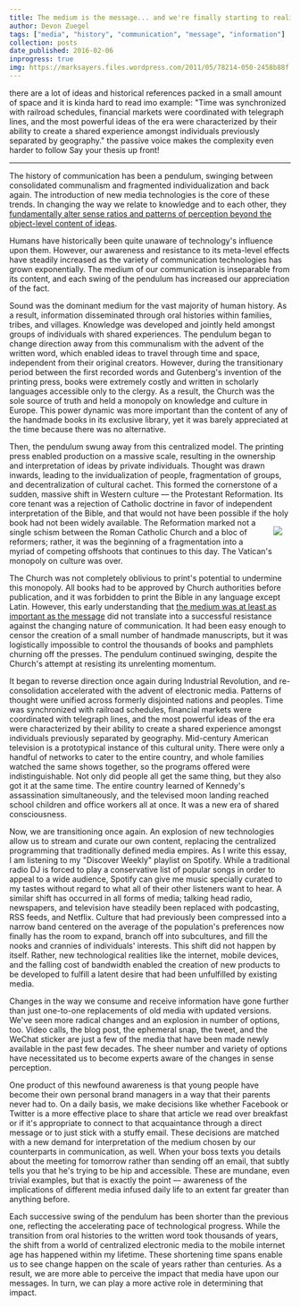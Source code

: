 ```yaml
---
title: The medium is the message... and we're finally starting to realize it
author: Devon Zuegel
tags: ["media", "history", "communication", "message", "information"]
collection: posts
date_published: 2016-02-06
inprogress: true
img: https://marksayers.files.wordpress.com/2011/05/78214-050-2458b88f.jpg
---
```


there are a lot of ideas and historical references packed in a small amount of space and it is kinda hard to read imo
example: "Time was synchronized with railroad schedules, financial markets were coordinated with telegraph lines, and the most powerful ideas of the era were characterized by their ability to create a shared experience amongst individuals previously separated by geography."
the passive voice makes the complexity even harder to follow
Say your thesis up front!

---

The history of communication has been a pendulum, swinging between consolidated communalism and fragmented individualization and back again. The introduction of new media technologies is the core of these trends. In changing the way we relate to knowledge and to each other, they [fundamentally alter sense ratios and patterns of perception beyond the object-level content of ideas](http://www.philosophicalsociety.com/Archives/McLuhan's%20Insight%20Into%20The%20Media.htm).

Humans have historically been quite unaware of technology's influence upon them. However, our awareness and resistance to its meta-level effects have steadily increased as the variety of communication technologies has grown exponentially. The medium of our communication is inseparable from its content, and each swing of the pendulum has increased our appreciation of the fact.

Sound was the dominant medium for the vast majority of human history. As a result, information disseminated through oral histories within families, tribes, and villages. Knowledge was developed and jointly held amongst groups of individuals with shared experiences. The pendulum began to change direction away from this communalism with the advent of the written word, which enabled ideas to travel through time and space, independent from their original creators. However, during the transitionary period between the first recorded words and Gutenberg's invention of the printing press, books were extremely costly and written in scholarly languages accessible only to the clergy. As a result, the Church was the sole source of truth and held a monopoly on knowledge and culture in Europe. This power dynamic was more important than the content of any of the handmade books in its exclusive library, yet it was barely appreciated at the time because there was no alternative.

Then, the pendulum swung away from this centralized model. The printing press enabled production on a massive scale, resulting in the ownership and interpretation of ideas by private individuals. Thought was drawn inwards, leading to the invidualization of people, fragmentation of groups, and decentralization of cultural cachet. This formed the cornerstone of a sudden, massive shift in Western culture –– the Protestant Reformation. Its core tenant was a rejection of Catholic doctrine in favor of independent interpretation of the Bible, and that would not have been possible if the holy book had not been widely available. <img src='http://static.diffen.com/uploadz/9/91/Protestant-Branches.png' style='float: right; margin: 15px'/> The Reformation marked not a single schism between the Roman Catholic Church and a bloc of reformers; rather, it was the beginning of a fragmentation into a myriad of competing offshoots that continues to this day. The Vatican's monopoly on culture was over.

The Church was not completely oblivious to print's potential to undermine this monopoly. All books had to be approved by Church authorities before publication, and it was forbidden to print the Bible in any language except Latin. However, this early understanding that [the medium was at least as important as the message](http://www.psmag.com/nature-and-technology/medium-message-50-years-later-91552) did not translate into a successful resistance against the changing nature of communication. It had been easy enough to censor the creation of a small number of handmade manuscripts, but it was logistically impossible to control the thousands of books and pamphlets churning off the presses. The pendulum continued swinging, despite the Church's attempt at resisting its unrelenting momentum.

It began to reverse direction once again during Industrial Revolution, and re-consolidation accelerated with the advent of electronic media. Patterns of thought were unified across formerly disjointed nations and peoples. Time was synchronized with railroad schedules, financial markets were coordinated with telegraph lines, and the most powerful ideas of the era were characterized by their ability to create a shared experience amongst individuals previously separated by geography. Mid-century American television is a prototypical instance of this cultural unity. There were only a handful of networks to cater to the entire country, and whole families watched the same shows together, so the programs offered were indistinguishable. Not only did people all get the same thing, but they also got it at the same time. The entire country learned of Kennedy's assassination simultaneously, and the televised moon landing reached school children and office workers all at once. It was a new era of shared consciousness.

Now, we are transitioning once again. An explosion of new technologies allow us to stream and curate our own content, replacing the centralized programming that traditionally defined media empires. As I write this essay, I am listening to my "Discover Weekly" playlist on Spotify. While a traditional radio DJ is forced to play a conservative list of popular songs in order to appeal to a wide audience, Spotify can give me music specially curated to my tastes without regard to what all of their other listeners want to hear. A similar shift has occurred in all forms of media; talking head radio, newspapers, and television have steadily been replaced with podcasting, RSS feeds, and Netflix. Culture that had previously been compressed into a narrow band centered on the average of the population's preferences now finally has the room to expand, branch off into subcultures, and fill the nooks and crannies of individuals' interests. This shift did not happen by itself. Rather, new technological realities like the internet, mobile devices, and the falling cost of bandwidth enabled the creation of new products to be developed to fulfill a latent desire that had been unfulfilled by existing media.

Changes in the way we consume and receive information have gone further than just one-to-one replacements of old media with updated versions. We've seen more radical changes and an explosion in number of options, too. Video calls, the blog post, the ephemeral snap, the tweet, and the WeChat sticker are just a few of the media that have been made newly available in the past few decades. The sheer number and variety of options have necessitated us to become experts aware of the changes in sense perception.

One product of this newfound awareness is that young people have become their own personal brand managers in a way that their parents never had to. On a daily basis, we make decisions like whether Facebook or Twitter is a more effective place to share that article we read over breakfast or if it's appropriate to connect to that acquaintance through a direct message or to just stick with a stuffy email. These decisions are matched with a new demand for interpretation of the medium chosen by our counterparts in communication, as well. When your boss texts you details about the meeting for tomorrow rather than sending off an email, that subtly tells you that he's trying to be hip and accessible. These are mundane, even trivial examples, but that is exactly the point –– awareness of the implications of different media infused daily life to an extent far greater than anything before.

Each successive swing of the pendulum has been shorter than the previous one, reflecting the accelerating pace of technological progress. While the transition from oral histories to the written word took thousands of years, the shift from a world of centralized electronic media to the mobile internet age has happened within my lifetime. These shortening time spans enable us to see change happen on the scale of years rather than centuries. As a result, we are more able to perceive the impact that media have upon our messages. In turn, we can play a more active role in determining that impact.